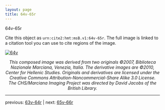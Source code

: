 ```yaml
---
layout: page
title: 64v-65r
---
```


64v-65r

Cite this object as `urn:cite2:hmt:msB.v1:64v-65r`. The full image is linked to a citation tool you can use to cite regions of the image.

[![64v](http://www.homermultitext.org/iipsrv?IIIF=/project/homer/pyramidal/deepzoom/hmt/vbbifolio/v1/vb_64v_65r.tif/full/800,/0/default.jpg)](http://www.homermultitext.org/ict2/?urn=urn:cite2:hmt:vbbifolio.v1:vb_64v_65r) 

<p style="text-align: center; font-style: italic;">This composed image was derived from two originals ©2007, Biblioteca Nazionale Marciana, Venezia, Italia. The derivative images are ©2010, Center for Hellenic Studies. Originals and derivatives are licensed under the Creative Commons Attribution-Noncommercial-Share Alike 3.0 License. The CHS/Marciana Imaging Project was directed by David Jacobs of the British Library.</p>

---

previous: [63v-64r](../63v-64r/) | next: [65v-66r](../65v-66r/)